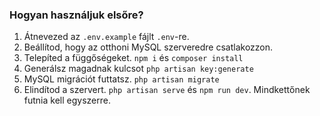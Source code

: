 ### Hogyan használjuk elsőre?
1. Átnevezed az ```.env.example``` fájlt ```.env```-re.
2. Beállítod, hogy az otthoni MySQL szerveredre csatlakozzon.
3. Telepíted a függőségeket. ```npm i``` és ```composer install```
4. Generálsz magadnak kulcsot ```php artisan key:generate```
5. MySQL migrációt futtatsz. ```php artisan migrate```
6. Elindítod a szervert. ```php artisan serve``` és ```npm run dev```. Mindkettőnek futnia kell egyszerre.
